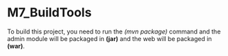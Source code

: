 # M7_BuildTools
To build this project, you need to run the *(mvn package)* command and 
the admin module will be packaged in **(jar)** and the web will be packaged in **(war)**.

